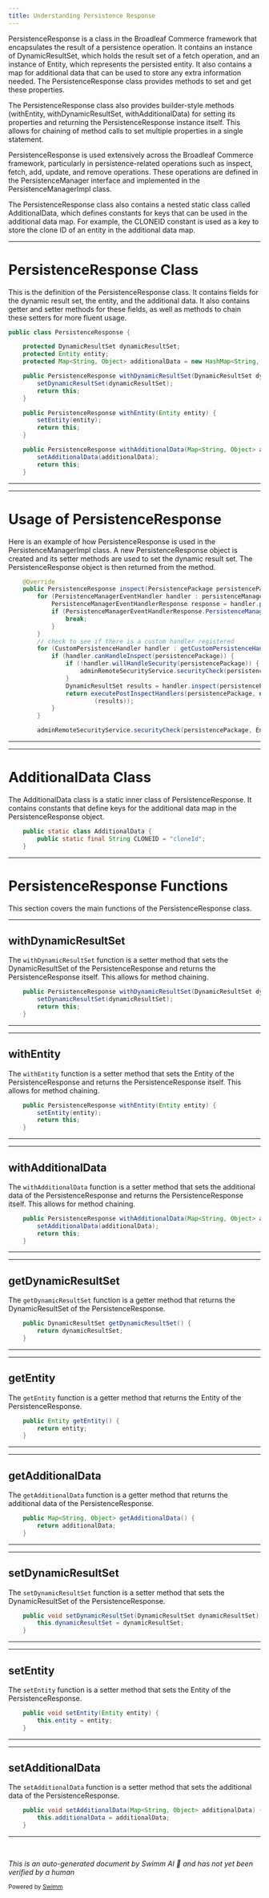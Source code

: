 ```yaml
---
title: Understanding Persistence Response
---
```

PersistenceResponse is a class in the Broadleaf Commerce framework that encapsulates the result of a persistence operation. It contains an instance of DynamicResultSet, which holds the result set of a fetch operation, and an instance of Entity, which represents the persisted entity. It also contains a map for additional data that can be used to store any extra information needed. The PersistenceResponse class provides methods to set and get these properties.

The PersistenceResponse class also provides builder-style methods (withEntity, withDynamicResultSet, withAdditionalData) for setting its properties and returning the PersistenceResponse instance itself. This allows for chaining of method calls to set multiple properties in a single statement.

PersistenceResponse is used extensively across the Broadleaf Commerce framework, particularly in persistence-related operations such as inspect, fetch, add, update, and remove operations. These operations are defined in the PersistenceManager interface and implemented in the PersistenceManagerImpl class.

The PersistenceResponse class also contains a nested static class called AdditionalData, which defines constants for keys that can be used in the additional data map. For example, the CLONEID constant is used as a key to store the clone ID of an entity in the additional data map.

<SwmSnippet path="/admin/broadleaf-open-admin-platform/src/main/java/org/broadleafcommerce/openadmin/server/service/persistence/PersistenceResponse.java" line="29">

---

# PersistenceResponse Class

This is the definition of the PersistenceResponse class. It contains fields for the dynamic result set, the entity, and the additional data. It also contains getter and setter methods for these fields, as well as methods to chain these setters for more fluent usage.

```java
public class PersistenceResponse {

    protected DynamicResultSet dynamicResultSet;
    protected Entity entity;
    protected Map<String, Object> additionalData = new HashMap<String, Object>();

    public PersistenceResponse withDynamicResultSet(DynamicResultSet dynamicResultSet) {
        setDynamicResultSet(dynamicResultSet);
        return this;
    }

    public PersistenceResponse withEntity(Entity entity) {
        setEntity(entity);
        return this;
    }

    public PersistenceResponse withAdditionalData(Map<String, Object> additionalData) {
        setAdditionalData(additionalData);
        return this;
    }

```

---

</SwmSnippet>

<SwmSnippet path="/admin/broadleaf-open-admin-platform/src/main/java/org/broadleafcommerce/openadmin/server/service/persistence/PersistenceManagerImpl.java" line="233">

---

# Usage of PersistenceResponse

Here is an example of how PersistenceResponse is used in the PersistenceManagerImpl class. A new PersistenceResponse object is created and its setter methods are used to set the dynamic result set. The PersistenceResponse object is then returned from the method.

```java
    @Override
    public PersistenceResponse inspect(PersistencePackage persistencePackage) throws ServiceException, ClassNotFoundException {
        for (PersistenceManagerEventHandler handler : persistenceManagerEventHandlers) {
            PersistenceManagerEventHandlerResponse response = handler.preInspect(this, persistencePackage);
            if (PersistenceManagerEventHandlerResponse.PersistenceManagerEventHandlerResponseStatus.HANDLED_BREAK==response.getStatus()) {
                break;
            }
        }
        // check to see if there is a custom handler registered
        for (CustomPersistenceHandler handler : getCustomPersistenceHandlers()) {
            if (handler.canHandleInspect(persistencePackage)) {
                if (!handler.willHandleSecurity(persistencePackage)) {
                    adminRemoteSecurityService.securityCheck(persistencePackage, EntityOperationType.INSPECT);
                }
                DynamicResultSet results = handler.inspect(persistencePackage, dynamicEntityDao, this);
                return executePostInspectHandlers(persistencePackage, new PersistenceResponse().withDynamicResultSet
                        (results));
            }
        }

        adminRemoteSecurityService.securityCheck(persistencePackage, EntityOperationType.INSPECT);
```

---

</SwmSnippet>

<SwmSnippet path="/admin/broadleaf-open-admin-platform/src/main/java/org/broadleafcommerce/openadmin/server/service/persistence/PersistenceResponse.java" line="74">

---

# AdditionalData Class

The AdditionalData class is a static inner class of PersistenceResponse. It contains constants that define keys for the additional data map in the PersistenceResponse object.

```java
    public static class AdditionalData {
        public static final String CLONEID = "cloneId";
    }
```

---

</SwmSnippet>

# PersistenceResponse Functions

This section covers the main functions of the PersistenceResponse class.

<SwmSnippet path="/admin/broadleaf-open-admin-platform/src/main/java/org/broadleafcommerce/openadmin/server/service/persistence/PersistenceResponse.java" line="35">

---

## withDynamicResultSet

The `withDynamicResultSet` function is a setter method that sets the DynamicResultSet of the PersistenceResponse and returns the PersistenceResponse itself. This allows for method chaining.

```java
    public PersistenceResponse withDynamicResultSet(DynamicResultSet dynamicResultSet) {
        setDynamicResultSet(dynamicResultSet);
        return this;
    }
```

---

</SwmSnippet>

<SwmSnippet path="/admin/broadleaf-open-admin-platform/src/main/java/org/broadleafcommerce/openadmin/server/service/persistence/PersistenceResponse.java" line="40">

---

## withEntity

The `withEntity` function is a setter method that sets the Entity of the PersistenceResponse and returns the PersistenceResponse itself. This allows for method chaining.

```java
    public PersistenceResponse withEntity(Entity entity) {
        setEntity(entity);
        return this;
    }
```

---

</SwmSnippet>

<SwmSnippet path="/admin/broadleaf-open-admin-platform/src/main/java/org/broadleafcommerce/openadmin/server/service/persistence/PersistenceResponse.java" line="45">

---

## withAdditionalData

The `withAdditionalData` function is a setter method that sets the additional data of the PersistenceResponse and returns the PersistenceResponse itself. This allows for method chaining.

```java
    public PersistenceResponse withAdditionalData(Map<String, Object> additionalData) {
        setAdditionalData(additionalData);
        return this;
    }
```

---

</SwmSnippet>

<SwmSnippet path="/admin/broadleaf-open-admin-platform/src/main/java/org/broadleafcommerce/openadmin/server/service/persistence/PersistenceResponse.java" line="58">

---

## getDynamicResultSet

The `getDynamicResultSet` function is a getter method that returns the DynamicResultSet of the PersistenceResponse.

```java
    public DynamicResultSet getDynamicResultSet() {
        return dynamicResultSet;
    }
```

---

</SwmSnippet>

<SwmSnippet path="/admin/broadleaf-open-admin-platform/src/main/java/org/broadleafcommerce/openadmin/server/service/persistence/PersistenceResponse.java" line="66">

---

## getEntity

The `getEntity` function is a getter method that returns the Entity of the PersistenceResponse.

```java
    public Entity getEntity() {
        return entity;
    }
```

---

</SwmSnippet>

<SwmSnippet path="/admin/broadleaf-open-admin-platform/src/main/java/org/broadleafcommerce/openadmin/server/service/persistence/PersistenceResponse.java" line="50">

---

## getAdditionalData

The `getAdditionalData` function is a getter method that returns the additional data of the PersistenceResponse.

```java
    public Map<String, Object> getAdditionalData() {
        return additionalData;
    }
```

---

</SwmSnippet>

<SwmSnippet path="/admin/broadleaf-open-admin-platform/src/main/java/org/broadleafcommerce/openadmin/server/service/persistence/PersistenceResponse.java" line="62">

---

## setDynamicResultSet

The `setDynamicResultSet` function is a setter method that sets the DynamicResultSet of the PersistenceResponse.

```java
    public void setDynamicResultSet(DynamicResultSet dynamicResultSet) {
        this.dynamicResultSet = dynamicResultSet;
    }
```

---

</SwmSnippet>

<SwmSnippet path="/admin/broadleaf-open-admin-platform/src/main/java/org/broadleafcommerce/openadmin/server/service/persistence/PersistenceResponse.java" line="70">

---

## setEntity

The `setEntity` function is a setter method that sets the Entity of the PersistenceResponse.

```java
    public void setEntity(Entity entity) {
        this.entity = entity;
    }
```

---

</SwmSnippet>

<SwmSnippet path="/admin/broadleaf-open-admin-platform/src/main/java/org/broadleafcommerce/openadmin/server/service/persistence/PersistenceResponse.java" line="54">

---

## setAdditionalData

The `setAdditionalData` function is a setter method that sets the additional data of the PersistenceResponse.

```java
    public void setAdditionalData(Map<String, Object> additionalData) {
        this.additionalData = additionalData;
    }
```

---

</SwmSnippet>

&nbsp;

*This is an auto-generated document by Swimm AI 🌊 and has not yet been verified by a human*

<SwmMeta version="3.0.0" repo-id="Z2l0aHViJTNBJTNBQnJvYWRsZWFmQ29tbWVyY2UtZGVtbyUzQSUzQWdpbGFkbmF2b3Q=" repo-name="BroadleafCommerce-demo" doc-type="overview"><sup>Powered by [Swimm](/)</sup></SwmMeta>
